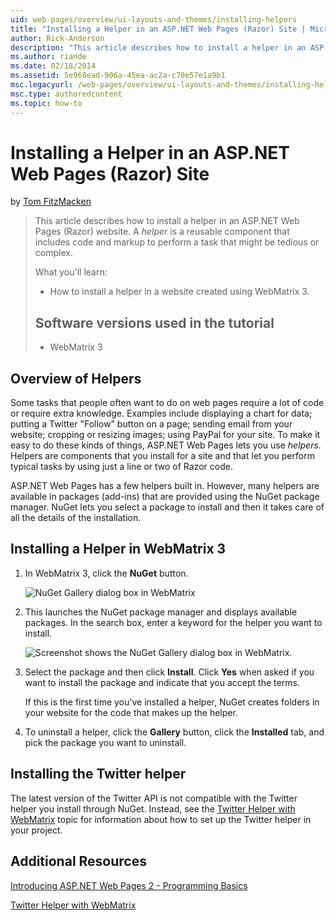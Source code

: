 ```yaml
---
uid: web-pages/overview/ui-layouts-and-themes/installing-helpers
title: "Installing a Helper in an ASP.NET Web Pages (Razor) Site | Microsoft Docs"
author: Rick-Anderson
description: "This article describes how to install a helper in an ASP.NET Web Pages (Razor) website. A helper is a reusable component that includes code and markup to per..."
ms.author: riande
ms.date: 02/18/2014
ms.assetid: 5e968ead-906a-45ea-ac2a-c70e57e1a9b1
msc.legacyurl: /web-pages/overview/ui-layouts-and-themes/installing-helpers
msc.type: authoredcontent
ms.topic: how-to
---
```

# Installing a Helper in an ASP.NET Web Pages (Razor) Site

by [Tom FitzMacken](https://github.com/tfitzmac)

> This article describes how to install a helper in an ASP.NET Web Pages (Razor) website. A *helper* is a reusable component that includes code and markup to perform a task that might be tedious or complex.
> 
> What you'll learn:
> 
> - How to install a helper in a website created using WebMatrix 3.
>   
> 
> ## Software versions used in the tutorial
> 
> 
> - WebMatrix 3

## Overview of Helpers

Some tasks that people often want to do on web pages require a lot of code or require extra knowledge. Examples include displaying a chart for data; putting a Twitter "Follow" button on a page; sending email from your website; cropping or resizing images; using PayPal for your site. To make it easy to do these kinds of things, ASP.NET Web Pages lets you use *helpers*. Helpers are components that you install for a site and that let you perform typical tasks by using just a line or two of Razor code.

ASP.NET Web Pages has a few helpers built in. However, many helpers are available in packages (add-ins) that are provided using the NuGet package manager. NuGet lets you select a package to install and then it takes care of all the details of the installation.

## Installing a Helper in WebMatrix 3

1. In WebMatrix 3, click the **NuGet** button.

    ![NuGet Gallery dialog box in WebMatrix](installing-helpers/_static/image1.png)
2. This launches the NuGet package manager and displays available packages. In the search box, enter a keyword for the helper you want to install.

    ![Screenshot shows the NuGet Gallery dialog box in WebMatrix.](installing-helpers/_static/image2.png)
3. Select the package and then click **Install**. Click **Yes** when asked if you want to install the package and indicate that you accept the terms.

     If this is the first time you've installed a helper, NuGet creates folders in your website for the code that makes up the helper.
4. To uninstall a helper, click the **Gallery** button, click the **Installed** tab, and pick the package you want to uninstall.

## Installing the Twitter helper

The latest version of the Twitter API is not compatible with the Twitter helper you install through NuGet. Instead, see the [Twitter Helper with WebMatrix](twitter-helper.md) topic for information about how to set up the Twitter helper in your project.

<a id="Additional_Resources"></a>
## Additional Resources

[Introducing ASP.NET Web Pages 2 - Programming Basics](../getting-started/introducing-razor-syntax-c.md)

[Twitter Helper with WebMatrix](twitter-helper.md)
